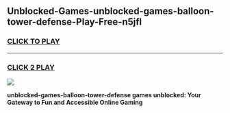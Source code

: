 
## Unblocked-Games-unblocked-games-balloon-tower-defense-Play-Free-n5jfl
<h3>
<a href="https://premium76.site?title=unblocked-games-balloon-tower-defense&ref=15A">CLICK TO PLAY</a></h3>
<hr>

<h3>
<a href="https://premium76.site?title=unblocked-games-balloon-tower-defense&ref=15A">CLICK 2 PLAY</a>
  
</h3>

<a href="https://premium76.site?title=unblocked-games-balloon-tower-defense&ref=15A"><img src="https://clearcache.store/games.png"></a>


**unblocked-games-balloon-tower-defense games unblocked: Your Gateway to Fun and Accessible Online Gaming**
